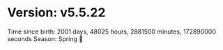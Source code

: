 # Version: v5.5.22
Time since birth: 2001 days, 48025 hours, 2881500 minutes, 172890000 seconds
Season: Spring 🌸
